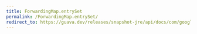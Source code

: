 ```yaml
---
title: ForwardingMap.entrySet
permalink: /ForwardingMap.entrySet/
redirect_to: https://guava.dev/releases/snapshot-jre/api/docs/com/google/common/collect/ForwardingMap.html#entrySet--
---
```

